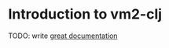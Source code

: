 # Introduction to vm2-clj

TODO: write [great documentation](http://jacobian.org/writing/what-to-write/)
